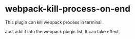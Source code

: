 # webpack-kill-process-on-end



This plugin can kill webpack process in terminal.



Just add it into the webpack plugin list, It can take effect.